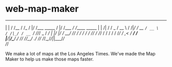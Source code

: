 # web-map-maker

 _       __     __       __  ___               __  ___      __            
| |     / /__  / /_     /  |/  /___ _____     /  |/  /___ _/ /_____  _____
| | /| / / _ \/ __ \   / /|_/ / __ `/ __ \   / /|_/ / __ `/ //_/ _ \/ ___/
| |/ |/ /  __/ /_/ /  / /  / / /_/ / /_/ /  / /  / / /_/ / ,< /  __/ /    
|__/|__/\___/_.___/  /_/  /_/\__,_/ .___/  /_/  /_/\__,_/_/|_|\___/_/     
                                 /_/                                      

We make a lot of maps at the Los Angeles Times. We've made the Map Maker to help us make those maps faster.
